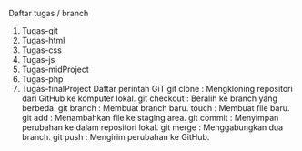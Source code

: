 Daftar tugas / branch
1. Tugas-git
2. Tugas-html
3. Tugas-css
4. Tugas-js
5. Tugas-midProject
6. Tugas-php
7. Tugas-finalProject
Daftar perintah GiT
git clone : Mengkloning repositori dari GitHub ke komputer lokal.
git checkout : Beralih ke branch yang berbeda.
git branch : Membuat branch baru.
touch : Membuat file baru.
git add : Menambahkan file ke staging area.
git commit : Menyimpan perubahan ke dalam repositori lokal.
git merge : Menggabungkan dua branch.
git push : Mengirim perubahan ke GitHub.
